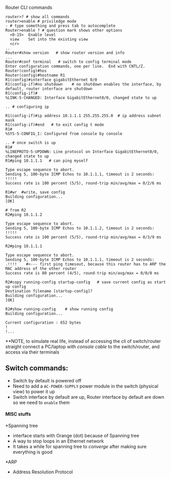 Router CLI commands

```
router>? # show all commands
router>enable # priviledge mode
- # type something and press tab to autocomplete
Router>enable ? # question mark shows other options
  <0-15>  Enable level
  view    Set into the existing view
  <cr>
..
Router#show version   # show router version and info
...
Router#conf terminal   # switch to config terminal mode
Enter configuration commands, one per line.  End with CNTL/Z.
Router(config)#hos
Router(config)#hostname R1
R1(config)#interface gigabitEthernet 0/0
R1(config-if)#no shutdown    # no shutdown enables the interface, by default, router interface are shutdown
R1(config-if)#
%LINK-5-CHANGED: Interface GigabitEthernet0/0, changed state to up

.. # configuring ip

R1(config-if)#ip address 10.1.1.1 255.255.255.0  # ip address subnet mask
R1(config-if)#end   # to exit config t mode
R1#
%SYS-5-CONFIG_I: Configured from console by console

.. # once switch is up
R1#
%LINEPROTO-5-UPDOWN: Line protocol on Interface GigabitEthernet0/0, changed state to up
R1#ping 10.1.1.1   # can ping myself

Type escape sequence to abort.
Sending 5, 100-byte ICMP Echos to 10.1.1.1, timeout is 2 seconds:
!!!!!
Success rate is 100 percent (5/5), round-trip min/avg/max = 0/2/6 ms

R1#wr  #write, save config
Building configuration...
[OK]

```

```
# from R2
R2#ping 10.1.1.2

Type escape sequence to abort.
Sending 5, 100-byte ICMP Echos to 10.1.1.2, timeout is 2 seconds:
!!!!!
Success rate is 100 percent (5/5), round-trip min/avg/max = 0/3/9 ms

R2#ping 10.1.1.1

Type escape sequence to abort.
Sending 5, 100-byte ICMP Echos to 10.1.1.1, timeout is 2 seconds:
.!!!!    #<--- first ping timesout, because this router has to ARP the MAC address of the other router
Success rate is 80 percent (4/5), round-trip min/avg/max = 0/0/0 ms

R2#copy running-config startup-config   # save current config as start up config
Destination filename [startup-config]? 
Building configuration...
[OK]

R2#show running-config    # show running config
Building configuration...

Current configuration : 652 bytes
!
!...
```

**NOTE, to simulate real life, 
instead of accessing the cli of switch/router straight
connect a PC/laptop with _console cable_ to the switch/router, and access via their terminals

## Switch commands:
- Switch by default is powered off
- Need to add a `AC-POWER-SUPPLY` power module in the switch (physical view) to power it up
- Switch interface by default are up, Router interface by default are down so we need to `enable` them

#### MISC stuffs
*Spanning tree
- interface starts with Orange (dot) because of Spanning tree
- A way to stop loops in an Ethernet network
- It takes a while for spanning tree to _converge_ after making sure everything is good

*ARP
- Address Resolution Protocol
